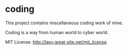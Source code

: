 # coding

This project contains miscellaneous coding work of mine.

Coding is a way from human world to cyber world.

MIT License: <http://lasy.great-site.net/mit_license>.
